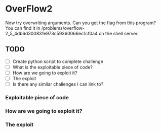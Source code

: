# OverFlow2

Now try overwriting arguments. Can you get the flag from this program? You can find it in /problems/overflow-2_5_4db6d300831e973c59360066ec1cf0a4 on the shell server.

## TODO

- [ ] Create python script to complete challenge
- [ ] What is the exploitable piece of code?  
- [ ] How are we going to exploit it?
- [ ] The exploit
- [ ] Is there any similar challenges I can link to?

### Exploitable piece of code

### How are we going to exploit it?

### The exploit

